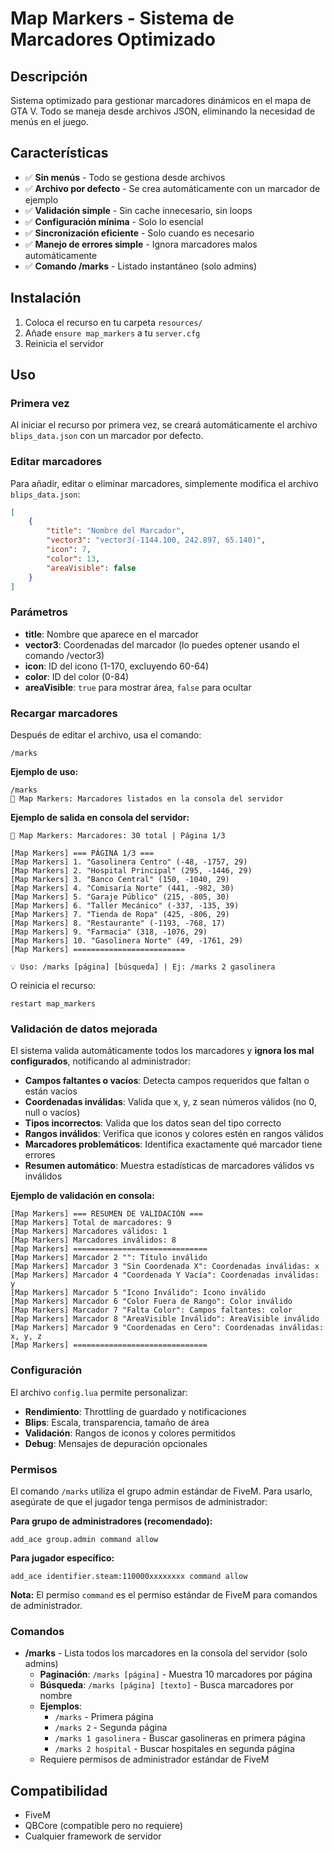 # Map Markers - Sistema de Marcadores Optimizado

## Descripción
Sistema optimizado para gestionar marcadores dinámicos en el mapa de GTA V. Todo se maneja desde archivos JSON, eliminando la necesidad de menús en el juego.

## Características
- ✅ **Sin menús** - Todo se gestiona desde archivos
- ✅ **Archivo por defecto** - Se crea automáticamente con un marcador de ejemplo
- ✅ **Validación simple** - Sin cache innecesario, sin loops
- ✅ **Configuración mínima** - Solo lo esencial
- ✅ **Sincronización eficiente** - Solo cuando es necesario
- ✅ **Manejo de errores simple** - Ignora marcadores malos automáticamente
- ✅ **Comando /marks** - Listado instantáneo (solo admins)

## Instalación
1. Coloca el recurso en tu carpeta `resources/`
2. Añade `ensure map_markers` a tu `server.cfg`
3. Reinicia el servidor

## Uso

### Primera vez
Al iniciar el recurso por primera vez, se creará automáticamente el archivo `blips_data.json` con un marcador por defecto.

### Editar marcadores
Para añadir, editar o eliminar marcadores, simplemente modifica el archivo `blips_data.json`:

```json
[
    {
        "title": "Nombre del Marcador",
        "vector3": "vector3(-1144.100, 242.897, 65.140)",
        "icon": 7,
        "color": 13,
        "areaVisible": false
    }
]
```

### Parámetros
- **title**: Nombre que aparece en el marcador
- **vector3**: Coordenadas del marcador (lo puedes optener usando el comando /vector3)
- **icon**: ID del icono (1-170, excluyendo 60-64)
- **color**: ID del color (0-84)
- **areaVisible**: `true` para mostrar área, `false` para ocultar

### Recargar marcadores
Después de editar el archivo, usa el comando:
```
/marks
```

**Ejemplo de uso:**
```
/marks
📌 Map Markers: Marcadores listados en la consola del servidor
```

**Ejemplo de salida en consola del servidor:**
```
📌 Map Markers: Marcadores: 30 total | Página 1/3

[Map Markers] === PÁGINA 1/3 ===
[Map Markers] 1. "Gasolinera Centro" (-48, -1757, 29)
[Map Markers] 2. "Hospital Principal" (295, -1446, 29)
[Map Markers] 3. "Banco Central" (150, -1040, 29)
[Map Markers] 4. "Comisaría Norte" (441, -982, 30)
[Map Markers] 5. "Garaje Público" (215, -805, 30)
[Map Markers] 6. "Taller Mecánico" (-337, -135, 39)
[Map Markers] 7. "Tienda de Ropa" (425, -806, 29)
[Map Markers] 8. "Restaurante" (-1193, -768, 17)
[Map Markers] 9. "Farmacia" (318, -1076, 29)
[Map Markers] 10. "Gasolinera Norte" (49, -1761, 29)
[Map Markers] =========================

💡 Uso: /marks [página] [búsqueda] | Ej: /marks 2 gasolinera
```

O reinicia el recurso:
```
restart map_markers
```

### Validación de datos mejorada
El sistema valida automáticamente todos los marcadores y **ignora los mal configurados**, notificando al administrador:

- **Campos faltantes o vacíos**: Detecta campos requeridos que faltan o están vacíos
- **Coordenadas inválidas**: Valida que x, y, z sean números válidos (no 0, null o vacíos)
- **Tipos incorrectos**: Valida que los datos sean del tipo correcto
- **Rangos inválidos**: Verifica que iconos y colores estén en rangos válidos
- **Marcadores problemáticos**: Identifica exactamente qué marcador tiene errores
- **Resumen automático**: Muestra estadísticas de marcadores válidos vs inválidos

**Ejemplo de validación en consola:**
```
[Map Markers] === RESUMEN DE VALIDACIÓN ===
[Map Markers] Total de marcadores: 9
[Map Markers] Marcadores válidos: 1
[Map Markers] Marcadores inválidos: 8
[Map Markers] ==============================
[Map Markers] Marcador 2 "": Título inválido
[Map Markers] Marcador 3 "Sin Coordenada X": Coordenadas inválidas: x
[Map Markers] Marcador 4 "Coordenada Y Vacía": Coordenadas inválidas: y
[Map Markers] Marcador 5 "Icono Inválido": Icono inválido
[Map Markers] Marcador 6 "Color Fuera de Rango": Color inválido
[Map Markers] Marcador 7 "Falta Color": Campos faltantes: color
[Map Markers] Marcador 8 "AreaVisible Inválido": AreaVisible inválido
[Map Markers] Marcador 9 "Coordenadas en Cero": Coordenadas inválidas: x, y, z
[Map Markers] ==============================
```

### Configuración
El archivo `config.lua` permite personalizar:
- **Rendimiento**: Throttling de guardado y notificaciones
- **Blips**: Escala, transparencia, tamaño de área
- **Validación**: Rangos de iconos y colores permitidos
- **Debug**: Mensajes de depuración opcionales

### Permisos
El comando `/marks` utiliza el grupo admin estándar de FiveM. Para usarlo, asegúrate de que el jugador tenga permisos de administrador:

**Para grupo de administradores (recomendado):**
```
add_ace group.admin command allow
```

**Para jugador específico:**
```
add_ace identifier.steam:110000xxxxxxxx command allow
```

**Nota:** El permiso `command` es el permiso estándar de FiveM para comandos de administrador.

### Comandos
- **/marks** - Lista todos los marcadores en la consola del servidor (solo admins)
  - **Paginación**: `/marks [página]` - Muestra 10 marcadores por página
  - **Búsqueda**: `/marks [página] [texto]` - Busca marcadores por nombre
  - **Ejemplos**: 
    - `/marks` - Primera página
    - `/marks 2` - Segunda página
    - `/marks 1 gasolinera` - Buscar gasolineras en primera página
    - `/marks 2 hospital` - Buscar hospitales en segunda página
  - Requiere permisos de administrador estándar de FiveM

## Compatibilidad
- FiveM
- QBCore (compatible pero no requiere)
- Cualquier framework de servidor 
